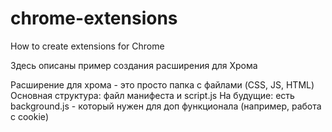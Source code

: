 # chrome-extensions
How to create extensions for Chrome

Здесь описаны пример создания расширения для Хрома

Расширение для хрома - это просто папка с файлами (CSS, JS, HTML)
Основная структура: файл манифеста и script.js
На будущие: есть background.js - который нужен для доп функционала (например, работа с cookie)
